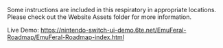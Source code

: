 Some instructions are included in this respiratory in appropriate locations. Please check out the Website Assets folder for more information. 

Live Demo: https://nintendo-switch-ui-demo.6te.net/EmuFeral-Roadmap/EmuFeral-Roadmap-index.html